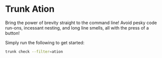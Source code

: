 # Trunk Ation

Bring the power of brevity straight to the command line! Avoid pesky code run-ons, incessant nesting, and
long line smells, all with the press of a button!

Simply run the following to get started:

```bash
trunk check --filter=ation
```
